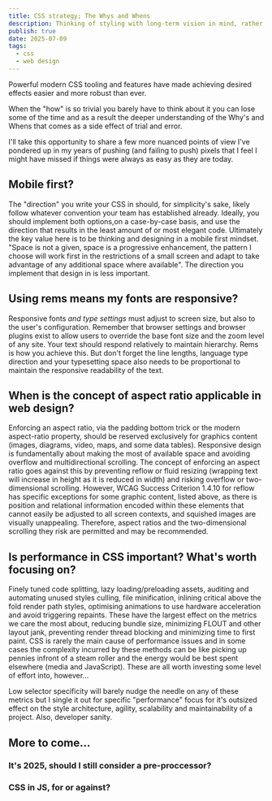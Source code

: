 ```yaml
---
title: CSS strategy; The Whys and Whens
description: Thinking of styling with long-term vision in mind, rather than focusing solely on immediate effect.
publish: true
date: 2025-07-09
tags:
  - css
  - web design
---
```


Powerful modern CSS tooling and features have made achieving desired effects easier and more robust than ever.

When the "how" is so trivial you barely have to think about it you can lose some of the time and as a result the deeper understanding of the Why's and Whens that comes as a side effect of trial and error.

I'll take this opportunity to share a few more nuanced points of view I've pondered up in my years of pushing (and failing to push) pixels that I feel I might have missed if things were always as easy as they are today.


## Mobile first?

The "direction" you write your CSS in should, for simplicity's sake, likely follow whatever convention your team has established already. Ideally, you should implement both options,on a case-by-case basis, and use the direction that results in the least amount of or most elegant code. Ultimately the key value here is to be thinking and designing in a mobile first mindset. "Space is not a given, space is a progressive enhancement, the pattern I choose will work first in the restrictions of a small screen and adapt to take advantage of any additional space where available". The direction you implement that design in is less important.

## Using rems means my fonts are responsive?

Responsive fonts _and type settings_ must adjust to screen size, but also to the user's configuration. Remember that browser settings and browser plugins exist to allow users to override the base font size and the zoom level of any site. Your text should respond relatively to maintain hierarchy. Rems is how you achieve this. But don't forget the line lengths, language type direction and your typesetting space also needs to be proportional to maintain the responsive readability of the text.


## When is the concept of aspect ratio applicable in web design?

Enforcing an aspect ratio, via the padding bottom trick or the modern aspect-ratio property, should be reserved exclusively for graphics content (images, diagrams, video, maps, and some data tables). Responsive design is fundamentally about making the most of available space and avoiding overflow and multidirectional scrolling. The concept of enforcing an aspect ratio goes against this by preventing reflow or fluid resizing (wrapping text will increase in height as it is reduced in width) and risking overflow or two-dimensional scrolling. However, WCAG Success Criterion 1.4.10 for reflow has specific exceptions for some graphic content, listed above, as there is position and relational information encoded within these elements that cannot easily be adjusted to all screen contexts, and squished images are visually unappealing. Therefore, aspect ratios and the two-dimensional scrolling they risk are permitted and may be recommended.


## Is performance in CSS important? What's worth focusing on?

Finely tuned code splitting, lazy loading/preloading assets, auditing and automating unused styles culling, file  minification, inlining critical above the fold render path styles, optimising animations to use hardware acceleration and avoid triggering repaints. These have the largest effect on the metrics we care the most about, reducing bundle size, minimizing FLOUT and other layout jank, preventing render thread blocking and minimizing time to first paint. CSS is rarely the main cause of performance issues and in some cases the complexity incurred by these methods can be like picking up pennies infront of a steam roller and the energy would be best spent elsewhere (media and JavaScript). These are all worth investing some level of effort into, however...

Low selector specificity will barely nudge the needle on any of these metrics but I single it out for specific "performance" focus for it's outsized effect on the style architecture, agility, scalability and maintainability of a project. Also, developer sanity.


## More to come... 

### It's 2025, should I still consider a pre-proccessor?

### CSS in JS, for or against?

